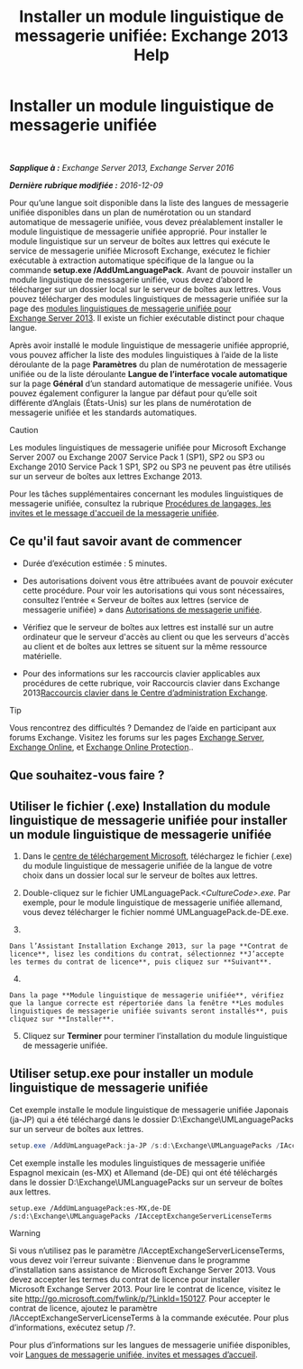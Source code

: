 ﻿---
title: 'Installer un module linguistique de messagerie unifiée: Exchange 2013 Help'
TOCTitle: Installer un module linguistique de messagerie unifiée
ms:assetid: ed14ffa5-c9b0-4367-b5da-564024b360ff
ms:mtpsurl: https://technet.microsoft.com/fr-fr/library/Dd876951(v=EXCHG.150)
ms:contentKeyID: 50479495
ms.date: 04/24/2018
mtps_version: v=EXCHG.150
ms.translationtype: HT
---

# Installer un module linguistique de messagerie unifiée

 

_**Sapplique à :** Exchange Server 2013, Exchange Server 2016_

_**Dernière rubrique modifiée :** 2016-12-09_

Pour qu’une langue soit disponible dans la liste des langues de messagerie unifiée disponibles dans un plan de numérotation ou un standard automatique de messagerie unifiée, vous devez préalablement installer le module linguistique de messagerie unifiée approprié. Pour installer le module linguistique sur un serveur de boîtes aux lettres qui exécute le service de messagerie unifiée Microsoft Exchange, exécutez le fichier exécutable à extraction automatique spécifique de la langue ou la commande **setup.exe /AddUmLanguagePack**. Avant de pouvoir installer un module linguistique de messagerie unifiée, vous devez d’abord le télécharger sur un dossier local sur le serveur de boîtes aux lettres. Vous pouvez télécharger des modules linguistiques de messagerie unifiée sur la page des [modules linguistiques de messagerie unifiée pour Exchange Server 2013](https://go.microsoft.com/fwlink/p/?linkid=266542). Il existe un fichier exécutable distinct pour chaque langue.

Après avoir installé le module linguistique de messagerie unifiée approprié, vous pouvez afficher la liste des modules linguistiques à l’aide de la liste déroulante de la page **Paramètres** du plan de numérotation de messagerie unifiée ou de la liste déroulante **Langue de l’interface vocale automatique** sur la page **Général** d’un standard automatique de messagerie unifiée. Vous pouvez également configurer la langue par défaut pour qu’elle soit différente d’Anglais (États-Unis) sur les plans de numérotation de messagerie unifiée et les standards automatiques.

> [!CAUTION]
> Les modules linguistiques de messagerie unifiée pour Microsoft Exchange Server 2007 ou Exchange 2007 Service Pack 1 (SP1), SP2 ou SP3 ou Exchange 2010 Service Pack 1 SP1, SP2 ou SP3 ne peuvent pas être utilisés sur un serveur de boîtes aux lettres Exchange 2013.


Pour les tâches supplémentaires concernant les modules linguistiques de messagerie unifiée, consultez la rubrique [Procédures de langages, les invites et le message d'accueil de la messagerie unifiée](um-languages-prompts-and-greetings-procedures-exchange-2013-help.md).

## Ce qu'il faut savoir avant de commencer

  - Durée d’exécution estimée : 5 minutes.

  - Des autorisations doivent vous être attribuées avant de pouvoir exécuter cette procédure. Pour voir les autorisations qui vous sont nécessaires, consultez l’entrée « Serveur de boîtes aux lettres (service de messagerie unifiée) » dans [Autorisations de messagerie unifiée](unified-messaging-permissions-exchange-2013-help.md).

  - Vérifiez que le serveur de boîtes aux lettres est installé sur un autre ordinateur que le serveur d'accès au client ou que les serveurs d'accès au client et de boîtes aux lettres se situent sur la même ressource matérielle.

  - Pour des informations sur les raccourcis clavier applicables aux procédures de cette rubrique, voir Raccourcis clavier dans Exchange 2013[Raccourcis clavier dans le Centre d’administration Exchange](keyboard-shortcuts-in-the-exchange-admin-center-exchange-online-protection-help.md).

> [!TIP]
> Vous rencontrez des difficultés ? Demandez de l’aide en participant aux forums Exchange. Visitez les forums sur les pages <a href="https://go.microsoft.com/fwlink/p/?linkid=60612">Exchange Server</a>, <a href="https://go.microsoft.com/fwlink/p/?linkid=267542">Exchange Online</a>, et <a href="https://go.microsoft.com/fwlink/p/?linkid=285351">Exchange Online Protection</a>..


## Que souhaitez-vous faire ?

## Utiliser le fichier (.exe) Installation du module linguistique de messagerie unifiée pour installer un module linguistique de messagerie unifiée

1.  Dans le [centre de téléchargement Microsoft](https://go.microsoft.com/fwlink/p/?linkid=266542), téléchargez le fichier (.exe) du module linguistique de messagerie unifiée de la langue de votre choix dans un dossier local sur le serveur de boîtes aux lettres.

2.  Double-cliquez sur le fichier UMLanguagePack.*\<CultureCode\>.exe*. Par exemple, pour le module linguistique de messagerie unifiée allemand, vous devez télécharger le fichier nommé UMLanguagePack.de-DE.exe.

3.  
    
    Dans l’Assistant Installation Exchange 2013, sur la page **Contrat de licence**, lisez les conditions du contrat, sélectionnez **J’accepte les termes du contrat de licence**, puis cliquez sur **Suivant**.

4.  
    
    Dans la page **Module linguistique de messagerie unifiée**, vérifiez que la langue correcte est répertoriée dans la fenêtre **Les modules linguistiques de messagerie unifiée suivants seront installés**, puis cliquez sur **Installer**.

5.  Cliquez sur **Terminer** pour terminer l’installation du module linguistique de messagerie unifiée.

## Utiliser setup.exe pour installer un module linguistique de messagerie unifiée

Cet exemple installe le module linguistique de messagerie unifiée Japonais (ja-JP) qui a été téléchargé dans le dossier D:\\Exchange\\UMLanguagePacks sur un serveur de boîtes aux lettres.

```powershell
setup.exe /AddUmLanguagePack:ja-JP /s:d:\Exchange\UMLanguagePacks /IAcceptExchangeServerLicenseTerms
```

Cet exemple installe les modules linguistiques de messagerie unifiée Espagnol mexicain (es-MX) et Allemand (de-DE) qui ont été téléchargés dans le dossier D:\\Exchange\\UMLanguagePacks sur un serveur de boîtes aux lettres.

    setup.exe /AddUmLanguagePack:es-MX,de-DE /s:d:\Exchange\UMLanguagePacks /IAcceptExchangeServerLicenseTerms

> [!WARNING]
> Si vous n’utilisez pas le paramètre /IAcceptExchangeServerLicenseTerms, vous devez voir l’erreur suivante : Bienvenue dans le programme d’installation sans assistance de Microsoft Exchange Server 2013. Vous devez accepter les termes du contrat de licence pour installer Microsoft Exchange Server 2013. Pour lire le contrat de licence, visitez le site http://go.microsoft.com/fwlink/p/?LinkId=150127. Pour accepter le contrat de licence, ajoutez le paramètre /IAcceptExchangeServerLicenseTerms à la commande exécutée. Pour plus d’informations, exécutez setup /?.


Pour plus d’informations sur les langues de messagerie unifiée disponibles, voir [Langues de messagerie unifiée, invites et messages d’accueil](um-languages-prompts-and-greetings-exchange-2013-help.md).

